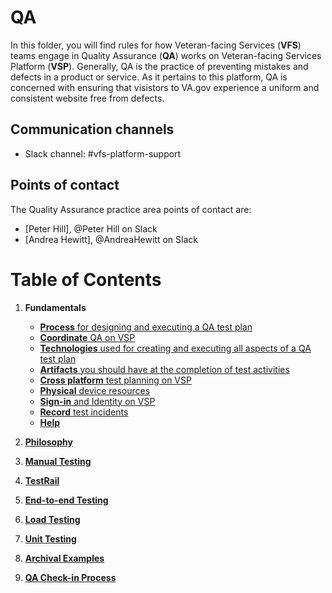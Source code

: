 # QA
In this folder, you will find rules for how Veteran-facing Services (**VFS**) teams engage in Quality Assurance (**QA**) works on Veteran-facing Services Platform (**VSP**).  Generally, QA is the practice of preventing mistakes and defects in a product or service.  As it pertains to this platform, QA is concerned with ensuring that visistors to VA.gov experience a uniform and consistent website free from defects.

## Communication channels
- Slack channel: #vfs-platform-support

## Points of contact
The Quality Assurance practice area points of contact are:  
- [Peter Hill], @Peter Hill on Slack
- [Andrea Hewitt], @AndreaHewitt on Slack

# Table of Contents
1. **Fundamentals**
    - [**Process** for designing and executing a QA test plan](process.md)
    - [**Coordinate** QA on VSP](how-to-coordinate-qa.md)
    - [**Technologies** used for creating and executing all aspects of a QA test plan](technologies.md)
    - [**Artifacts** you should have at the completion of test activities](qa-artifacts.md)
    - [**Cross platform** test planning on VSP](cross-platform-testing-plan.md)
    - [**Physical** device resources](physical-device-resources.md)
    - [**Sign-in** and Identity on VSP](sign-in-and-identity.md)
    - [**Record** test incidents](record-test-incident.md)
    - [**Help**](help.md)

2. [**Philosophy**](philosophy/README.md)
3. [**Manual Testing**](manual-testing/README.md)
4. [**TestRail**](testrail/README.md)
5. [**End-to-end Testing**](e2e-testing/README.md)
6. [**Load Testing**](load-testing/README.md)
7. [**Unit Testing**](unit-testing/README.md)
8. [**Archival Examples**](archival-examples/README.md)
9. [**QA Check-in Process**](check-ins/README.md)